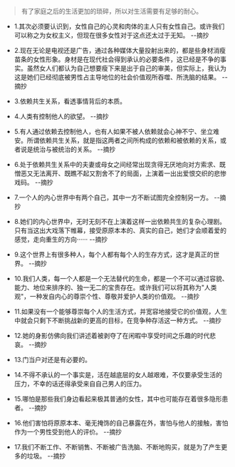 >有了家庭之后的生活更加的琐碎，所以对生活需要有足够的耐心。

- 1.其次必须要认识到，女性自己的心灵和肉体的主人只有女性自己。或许我们可以称之为女权主义，但现在很多女性对于这点还太过于无知。 --摘抄

- 2.现在无论是电视还是广告，通过各种媒体大量投射出来的，都是些身材消瘦苗条的女性形象。身材是在现代社会得到承认的必要条件，这已经是不争的事实。虽然女人们都认为自己想要瘦下来是出于自己的审美，但实际上，我认为这是她们已经彻底被男性占主导地位的社会价值观所吞噬、所洗脑的结果。 --摘抄

- 3.依赖共生关系，看透事情背后的本质。

- 4.人类有控制他人的欲望。 --摘抄

- 5.有人通过依赖去控制他人，也有人如果不被人依赖就会心神不宁、坐立难安。所谓依赖共生关系，就是指这两者之间所构成的依赖和被依赖的关系，或者说是统治与被统治的关系。 --摘抄

- 6.处于依赖共生关系中的夫妻或母女之间经常出现贪得无厌地向对方索求、既憎恶又无法离开、既瞧不起又割舍不了的局面，上演着一出出爱恨交织的悲惨戏码。 --摘抄

- 7.一个人的内心世界中有两个自己，其中一方不断试图完全控制另一方。 --摘抄
  
- 8.她们的内心世界中，无时无刻不在上演着这样一出依赖共生的复杂心理剧。只有当这出大戏落下帷幕，接受原原本本的、真实的自己，她们才会顺着爱的感觉，走向重生的方向······ --摘抄

- 9.这个世界上有很多种人，每个人都有每个人的生存方式，这才是真正的世界。 --摘抄

- 10.我们人类，每一个人都是一个无法替代的生命，都是一个不可以通过容貌、能力、地位来排序的、独一无二的宝贵存在。或许我们可以将其称为"人类观"，一种发自内心的尊崇个性、尊敬并爱护人类的价值观。 --摘抄

- 11.如果没有一个能够尊崇每个人的生活方式，并宽容地接受它的价值观，人生中就会只剩下不断挑战新的更高的目标，在竞争种存活这一种方式。 --摘抄

- 12.她的身影仿佛向我们讲述着被剥夺了在闲暇中享受时间之乐趣的时代悲哀。 --摘抄

- 13.门当户对还是有必要的。

- 14.不得不承认的一个事实是，活在越底层的女人越艰难，不仅要承受生活的压力，不幸的话还得承受来自自己男人的压力。

- 15.哪怕是那些我们身边看起来极其普通的女性，其中也可能存在着很多隐形患者。 --摘抄

- 16.他们害怕将原原本本、毫无掩饰的自己暴露在外，害怕与他人的接触，害怕作为一个男性受到他人的评价。 --摘抄

- 17.我们不断工作、不断销售、不断被广告洗脑、不断地购买，就是为了产生更多的垃圾。 --摘抄
